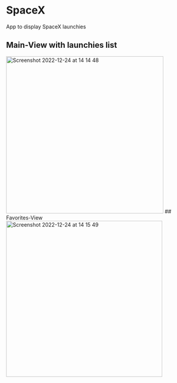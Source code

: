 # SpaceX
App to display  SpaceX launchies

## Main-View with launchies list
<img width="426" alt="Screenshot 2022-12-24 at 14 14 48" src="https://user-images.githubusercontent.com/61833217/209435898-7f1869b8-1ca8-4611-8da3-e1a834291e65.png">
## Favorites-View
<img width="423" alt="Screenshot 2022-12-24 at 14 15 49" src="https://user-images.githubusercontent.com/61833217/209435929-02882ba5-81fa-49fc-9ad3-b908b27330b4.png">
